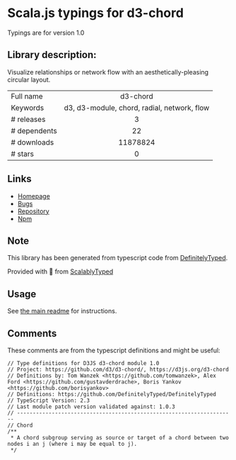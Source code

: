 
# Scala.js typings for d3-chord

Typings are for version 1.0

 ## Library description:
Visualize relationships or network flow with an aesthetically-pleasing circular layout.

|                    |                 |
| ------------------ | :-------------: |
| Full name          | d3-chord |
| Keywords           | d3, d3-module, chord, radial, network, flow |
| # releases         | 3 |
| # dependents       | 22 |
| # downloads        | 11878824 |
| # stars            | 0 |

## Links
- [Homepage](https://d3js.org/d3-chord/)
- [Bugs](https://github.com/d3/d3-chord/issues)
- [Repository](https://github.com/d3/d3-chord)
- [Npm](https://www.npmjs.com/package/d3-chord)
    


## Note
This library has been generated from typescript code from [DefinitelyTyped](https://definitelytyped.org).

Provided with :purple_heart: from [ScalablyTyped](https://github.com/oyvindberg/ScalablyTyped)

## Usage
See [the main readme](../../readme.md) for instructions.

## Comments

These comments are from the typescript definitions and might be useful:
```
// Type definitions for D3JS d3-chord module 1.0
// Project: https://github.com/d3/d3-chord/, https://d3js.org/d3-chord
// Definitions by: Tom Wanzek <https://github.com/tomwanzek>, Alex Ford <https://github.com/gustavderdrache>, Boris Yankov <https://github.com/borisyankov>
// Definitions: https://github.com/DefinitelyTyped/DefinitelyTyped
// TypeScript Version: 2.3
// Last module patch version validated against: 1.0.3
// ---------------------------------------------------------------------
// Chord
/**
 * A chord subgroup serving as source or target of a chord between two nodes i an j (where i may be equal to j).
 */

```

